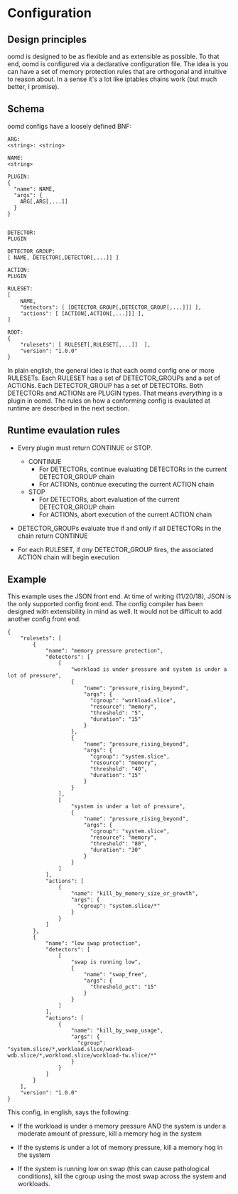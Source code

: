 # Configuration

## Design principles

oomd is designed to be as flexible and as extensible as possible. To that end,
oomd is configured via a declarative configuration file. The idea is you can
have a set of memory protection rules that are orthogonal and intuitive to
reason about. In a sense it's a lot like iptables chains work (but much better,
I promise).

## Schema

oomd configs have a loosely defined BNF:

    ARG:
    <string>: <string>

    NAME:
    <string>

    PLUGIN:
    {
      "name": NAME,
      "args": {
        ARG[,ARG[,...]]
      }
    }


    DETECTOR:
    PLUGIN

    DETECTOR_GROUP:
    [ NAME, DETECTOR[,DETECTOR[,...]] ]

    ACTION:
    PLUGIN

    RULESET:
    [
        NAME,
        "detectors": [ [DETECTOR_GROUP[,DETECTOR_GROUP[,...]]] ],
        "actions": [ [ACTION[,ACTION[,...]]] ],
    ]

    ROOT:
    {
        "rulesets": [ RULESET[,RULESET[,...]]  ],
        "version": "1.0.0"
    }

In plain english, the general idea is that each oomd config one or more
RULESETs.  Each RULESET has a set of DETECTOR_GROUPs and a set of ACTIONs. Each
DETECTOR_GROUP has a set of DETECTORs. Both DETECTORs and ACTIONs are PLUGIN
types. That means _everything_ is a plugin in oomd. The rules on how a
conforming config is evaulated at runtime are described in the next section.

## Runtime evaulation rules

* Every plugin must return CONTINUE or STOP.
  * CONTINUE
    * For DETECTORs, continue evaluating DETECTORs in the current DETECTOR_GROUP
      chain
    * For ACTIONs, continue executing the current ACTION chain
  * STOP
    * For DETECTORs, abort evaluation of the current DETECTOR_GROUP chain
    * For ACTIONs, abort execution of the current ACTION chain

* DETECTOR_GROUPs evaluate true if and only if all DETECTORs in the chain
  return CONTINUE

* For each RULESET, if _any_ DETECTOR_GROUP fires, the associated ACTION chain
  will begin execution

## Example

This example uses the JSON front end. At time of writing (11/20/18), JSON
is the only supported config front end. The config compiler has been designed
with extensibility in mind as well. It would not be difficult to add another
config front end.

    {
        "rulesets": [
            {
                "name": "memory pressure protection",
                "detectors": [
                    [
                        "workload is under pressure and system is under a lot of pressure",
                        {
                            "name": "pressure_rising_beyond",
                            "args": {
                              "cgroup": "workload.slice",
                              "resource": "memory",
                              "threshold": "5",
                              "duration": "15"
                            }
                        },
                        {
                            "name": "pressure_rising_beyond",
                            "args": {
                              "cgroup": "system.slice",
                              "resource": "memory",
                              "threshold": "40",
                              "duration": "15"
                            }
                        }
                    ],
                    [
                        "system is under a lot of pressure",
                        {
                            "name": "pressure_rising_beyond",
                            "args": {
                              "cgroup": "system.slice",
                              "resource": "memory",
                              "threshold": "80",
                              "duration": "30"
                            }
                        }
                    ]
                ],
                "actions": [
                    {
                        "name": "kill_by_memory_size_or_growth",
                        "args": {
                          "cgroup": "system.slice/*"
                        }
                    }
                ]
            },
            {
                "name": "low swap protection",
                "detectors": [
                    [
                        "swap is running low",
                        {
                            "name": "swap_free",
                            "args": {
                              "threshold_pct": "15"
                            }
                        }
                    ]
                ],
                "actions": [
                    {
                        "name": "kill_by_swap_usage",
                        "args": {
                          "cgroup": "system.slice/*,workload.slice/workload-wdb.slice/*,workload.slice/workload-tw.slice/*"
                        }
                    }
                ]
            }
        ],
        "version": "1.0.0"
    }

This config, in english, says the following:

* If the workload is under a memory pressure AND the system is under a
  moderate amount of pressure, kill a memory hog in the system

* If the systems is under a lot of memory pressure, kill a memory hog in
  the system

* If the system is running low on swap (this can cause pathological conditions),
  kill the cgroup using the most swap across the system and workloads.
